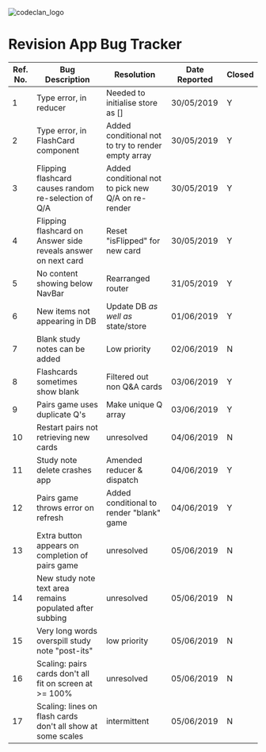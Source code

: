 ![codeclan_logo](https://user-images.githubusercontent.com/11422619/54070681-ca4c5200-425a-11e9-8cf8-cd6a191bc3cd.png)

# Revision App Bug Tracker

Ref. No. | Bug Description | Resolution | Date Reported | Closed
-------- | --------------- | ---------- | ------------- | ------
1 | Type error, in reducer | Needed to initialise store as [] | 30/05/2019 | Y
2 | Type error, in FlashCard component | Added conditional not to try to render empty array | 30/05/2019 | Y
3 | Flipping flashcard causes random re-selection of Q/A | Added conditional not to pick new Q/A on re-render | 30/05/2019 | Y
4 | Flipping flashcard on Answer side reveals answer on next card | Reset "isFlipped" for new card | 30/05/2019 | Y
5 | No content showing below NavBar | Rearranged router | 31/05/2019 | Y
6 | New items not appearing in DB | Update DB _as well as_ state/store | 01/06/2019 | Y
7 | Blank study notes can be added | Low priority | 02/06/2019 | N
8 | Flashcards sometimes show blank | Filtered out non Q&A cards | 03/06/2019 | Y
9 | Pairs game uses duplicate Q's | Make unique Q array | 03/06/2019 | Y
10 | Restart pairs not retrieving new cards | unresolved | 04/06/2019 | N
11 | Study note delete crashes app | Amended reducer & dispatch | 04/06/2019 | Y
12 | Pairs game throws error on refresh | Added conditional to render "blank" game | 04/06/2019 | Y
13 | Extra button appears on completion of pairs game | unresolved | 05/06/2019 | N
14 | New study note text area remains populated after subbing | unresolved | 05/06/2019 | N
15 | Very long words overspill study note "post-its" | low priority | 05/06/2019 | N
16 | Scaling: pairs cards don't all fit on screen at >= 100% | unresolved | 05/06/2019 | N
17 | Scaling: lines on flash cards don't all show at some scales | intermittent | 05/06/2019 | N
